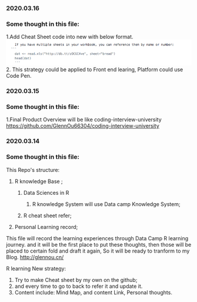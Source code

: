 
### 2020.03.16
### Some thought in this file:
1.Add Cheat Sheet code into new with below format.
![picture alt](https://github.com/GlennOu66304/Data-Sciences-in-R/blob/R-Learninh/image/Code%20Snipt%20in%20Markdown.png "Title is optional")
<br> 2. This strategy could be applied to Front end learing, Platform could use Code Pen.
  
### 2020.03.15
### Some thought in this file:

1.Final Product Overview will be like coding-interview-university
<br> https://github.com/GlennOu66304/coding-interview-university


### 2020.03.14
### Some thought in this file:
This Repo's structure:

1. R knowledge Base ;

    1. Data Sciences in R
    
       1. R knowledge System will use Data camp Knowledge System;
    
    1. R cheat sheet refer; 
    
3. Personal Learning record;
          
 This file will record the learning experiences through Data Camp R learning journey. and it will be the first place to 
put these thoughts, then those will be placed to certain fold and draft it again, So it will be ready to tranform to my Blog.
http://glennou.cn/

R learning New strategy:
1. Try to make Cheat sheet by my own on the github;
2. and every time to go to back to refer it and update it.
3. Content include: Mind Map, and content Link, Personal thoughts.
